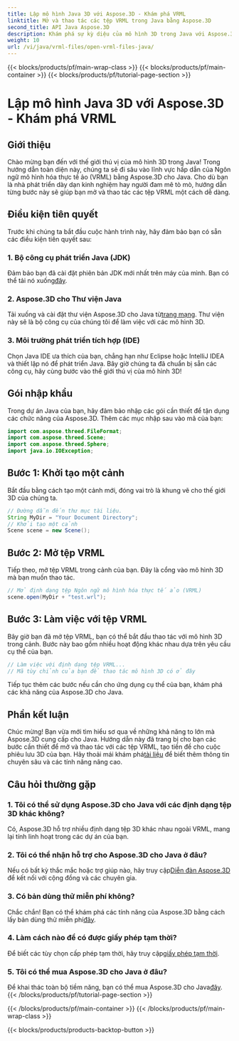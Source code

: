 ```yaml
---
title: Lập mô hình Java 3D với Aspose.3D - Khám phá VRML
linktitle: Mở và thao tác các tệp VRML trong Java bằng Aspose.3D
second_title: API Java Aspose.3D
description: Khám phá sự kỳ diệu của mô hình 3D trong Java với Aspose.3D. Mở và thao tác các tệp VRML một cách liền mạch. Đi sâu vào một thế giới của những khả năng vô hạn!
weight: 10
url: /vi/java/vrml-files/open-vrml-files-java/
---
```


{{< blocks/products/pf/main-wrap-class >}}
{{< blocks/products/pf/main-container >}}
{{< blocks/products/pf/tutorial-page-section >}}

# Lập mô hình Java 3D với Aspose.3D - Khám phá VRML

## Giới thiệu
Chào mừng bạn đến với thế giới thú vị của mô hình 3D trong Java! Trong hướng dẫn toàn diện này, chúng ta sẽ đi sâu vào lĩnh vực hấp dẫn của Ngôn ngữ mô hình hóa thực tế ảo (VRML) bằng Aspose.3D cho Java. Cho dù bạn là nhà phát triển dày dạn kinh nghiệm hay người đam mê tò mò, hướng dẫn từng bước này sẽ giúp bạn mở và thao tác các tệp VRML một cách dễ dàng.
## Điều kiện tiên quyết
Trước khi chúng ta bắt đầu cuộc hành trình này, hãy đảm bảo bạn có sẵn các điều kiện tiên quyết sau:
### 1. Bộ công cụ phát triển Java (JDK)
 Đảm bảo bạn đã cài đặt phiên bản JDK mới nhất trên máy của mình. Bạn có thể tải nó xuống[đây](https://www.oracle.com/java/technologies/javase-downloads.html).
### 2. Aspose.3D cho Thư viện Java
Tải xuống và cài đặt thư viện Aspose.3D cho Java từ[trang mạng](https://releases.aspose.com/3d/java/). Thư viện này sẽ là bộ công cụ của chúng tôi để làm việc với các mô hình 3D.
### 3. Môi trường phát triển tích hợp (IDE)
Chọn Java IDE ưa thích của bạn, chẳng hạn như Eclipse hoặc IntelliJ IDEA và thiết lập nó để phát triển Java.
Bây giờ chúng ta đã chuẩn bị sẵn các công cụ, hãy cùng bước vào thế giới thú vị của mô hình 3D!
## Gói nhập khẩu
Trong dự án Java của bạn, hãy đảm bảo nhập các gói cần thiết để tận dụng các chức năng của Aspose.3D. Thêm các mục nhập sau vào mã của bạn:
```java
import com.aspose.threed.FileFormat;
import com.aspose.threed.Scene;
import com.aspose.threed.Sphere;
import java.io.IOException;
```
## Bước 1: Khởi tạo một cảnh
Bắt đầu bằng cách tạo một cảnh mới, đóng vai trò là khung vẽ cho thế giới 3D của chúng ta.
```java
// Đường dẫn đến thư mục tài liệu.
String MyDir = "Your Document Directory";
// Khởi tạo một cảnh
Scene scene = new Scene();
```
## Bước 2: Mở tệp VRML
Tiếp theo, mở tệp VRML trong cảnh của bạn. Đây là cổng vào mô hình 3D mà bạn muốn thao tác.
```java
// Mở định dạng tệp Ngôn ngữ mô hình hóa thực tế ảo (VRML)
scene.open(MyDir + "test.wrl");
```
## Bước 3: Làm việc với tệp VRML
Bây giờ bạn đã mở tệp VRML, bạn có thể bắt đầu thao tác với mô hình 3D trong cảnh. Bước này bao gồm nhiều hoạt động khác nhau dựa trên yêu cầu cụ thể của bạn.
```java
// Làm việc với định dạng tệp VRML...
// Mã tùy chỉnh của bạn để thao tác mô hình 3D có ở đây
```
Tiếp tục thêm các bước nếu cần cho ứng dụng cụ thể của bạn, khám phá các khả năng của Aspose.3D cho Java.
## Phần kết luận
Chúc mừng! Bạn vừa mới tìm hiểu sơ qua về những khả năng to lớn mà Aspose.3D cung cấp cho Java. Hướng dẫn này đã trang bị cho bạn các bước cần thiết để mở và thao tác với các tệp VRML, tạo tiền đề cho cuộc phiêu lưu 3D của bạn.
 Hãy thoải mái khám phá[tài liệu](https://reference.aspose.com/3d/java/) để biết thêm thông tin chuyên sâu và các tính năng nâng cao.
## Câu hỏi thường gặp
### 1. Tôi có thể sử dụng Aspose.3D cho Java với các định dạng tệp 3D khác không?
Có, Aspose.3D hỗ trợ nhiều định dạng tệp 3D khác nhau ngoài VRML, mang lại tính linh hoạt trong các dự án của bạn.
### 2. Tôi có thể nhận hỗ trợ cho Aspose.3D cho Java ở đâu?
 Nếu có bất kỳ thắc mắc hoặc trợ giúp nào, hãy truy cập[Diễn đàn Aspose.3D](https://forum.aspose.com/c/3d/18) để kết nối với cộng đồng và các chuyên gia.
### 3. Có bản dùng thử miễn phí không?
 Chắc chắn! Bạn có thể khám phá các tính năng của Aspose.3D bằng cách lấy bản dùng thử miễn phí[đây](https://releases.aspose.com/).
### 4. Làm cách nào để có được giấy phép tạm thời?
 Để biết các tùy chọn cấp phép tạm thời, hãy truy cập[giấy phép tạm thời](https://purchase.aspose.com/temporary-license/).
### 5. Tôi có thể mua Aspose.3D cho Java ở đâu?
 Để khai thác toàn bộ tiềm năng, bạn có thể mua Aspose.3D cho Java[đây](https://purchase.aspose.com/buy).
{{< /blocks/products/pf/tutorial-page-section >}}

{{< /blocks/products/pf/main-container >}}
{{< /blocks/products/pf/main-wrap-class >}}

{{< blocks/products/products-backtop-button >}}
